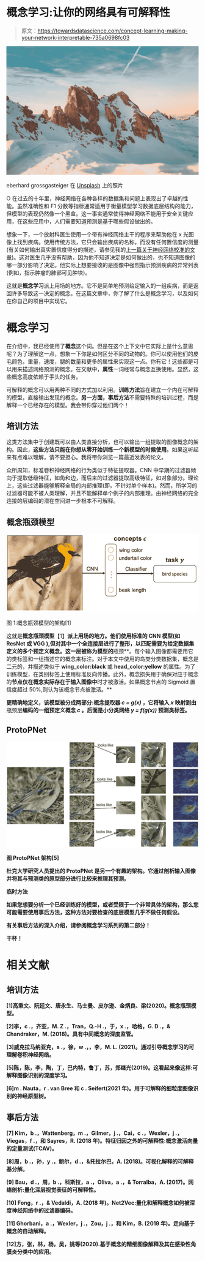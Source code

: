 # 概念学习:让你的网络具有可解释性

> 原文：<https://towardsdatascience.com/concept-learning-making-your-network-interpretable-735a0698fc03>

![](img/a8e94963713a1db45aef28dfc87afa48.png)

eberhard grossgasteiger 在 [Unsplash](/t/nature?utm_source=unsplash&utm_medium=referral&utm_content=creditCopyText) 上的照片

O 在过去的十年里，神经网络在各种各样的数据集和问题上表现出了卓越的性能。虽然准确性和 F1 分数等指标通常适用于衡量模型学习数据底层结构的能力，但模型的表现仍然像一个黑盒。这一事实通常使得神经网络不能用于安全关键应用，在这些应用中，人们需要知道预测是基于哪些假设做出的。

想象一下，一个放射科医生使用一个带有神经网络主干的程序来帮助他在 x 光图像上找到疾病。使用传统方法，它只会输出疾病的名称，而没有任何置信度的测量(有关如何输出真实置信度得分的描述，请参见我的[上一篇关于神经网络校准的文章](/neural-network-calibration-using-pytorch-c44b7221a61))。这对医生几乎没有帮助，因为他不知道决定是如何做出的，也不知道图像的哪一部分影响了决定。他实际上想要接收的是图像中强烈指示预测疾病的异常列表(例如，指示肿瘤的肺部可见肿块)。

这就是**概念学习**派上用场的地方。它不是简单地预测给定输入的一组疾病，而是返回许多导致这一决定的概念。在这篇文章中，你了解了什么是概念学习，以及如何在你自己的项目中实现它。

# 概念学习

在介绍中，我已经使用了**概念**这个词。但是在这个上下文中它实际上是什么意思呢？为了理解这一点，想象一下你是如何区分不同的动物的。你可以使用他们的皮毛颜色，重量，速度，腿的数量和更多的属性来实现这一点。你有它！这些都是可以用来描述网络预测的概念。在文献中，**属性**一词经常与概念互换使用。显然，这些概念高度依赖于手头的任务。

可解释的概念可以用两种不同的方式加以利用。**训练方法**旨在建立一个内在可解释的模型，直接输出发现的概念。**另一方面，事后方法**不需要特殊的培训过程，而是解释一个已经存在的模型。我会带你穿过他们两个！

## 培训方法

这类方法集中于创建既可以由人类直接分析，也可以输出一组提取的图像概念的架构。因此，**这些方法只能在你想从零开始训练一个新模型的时候使用**。如果这听起来有点难以理解，请不要担心。我将带你浏览一篇最近发表的论文。

众所周知，标准卷积神经网络的行为类似于特征提取器。CNN 中早期的过滤器倾向于提取低级特征，如角和边，而后来的过滤器提取高级特征，如对象部分。理论上，这些过滤器能够解释全局的内部推理(即，不针对单个样本)。然而，所学习的过滤器可能不被人类理解，并且不能解释单个例子的内部推理。由神经网络的完全连接的层编码的潜在空间进一步根本不可解释。

## 概念瓶颈模型

![](img/51e53f213e320ffd40af84682f6af90d.png)

图 1:概念瓶颈模型的架构[1]

这就是**概念瓶颈模型**【1】**派上用场的地方。他们使用标准的 CNN 模型(如 ResNet 或 VGG ),但对其中一个全连接层进行了整形，以匹配需要为给定数据集定义的多个预定义概念。这一层被称为模型的**瓶颈**。每个输入图像都需要用它的类标签和一组描述它的概念来标注。对于本文中使用的鸟类分类数据集，概念是二元的，并描述类似于 **wing_color:black** 或 **head_color:yellow** 的属性。为了训练模型，在类别标签上使用标准反向传播。此外，概念损失用于确保对应于概念的**节点仅在概念实际存在于输入图像中**时才被激活。如果概念节点的 Sigmoid 置信度超过 50%,则认为该概念节点被激活。**

**更精确地定义，该模型被分成两部分:概念提取器 *c = g(x)* ，它将输入 *x* 映射到由**瓶颈层**编码的一组预定义概念 *c* 。后面是小分类网络 *y = f(g(x))* 预测类标签。**

## **ProtoPNet**

**![](img/fc213eecf33998fc14397a9123956f06.png)**

**图 ProtoPNet 架构[5]**

**杜克大学研究人员提出的 ProtoPNet 是另一个有趣的架构。它通过剖析输入图像并将其与预测类的原型部分进行比较来推理其预测。**

****临时方法****

**如果您想要分析一个已经训练好的模型，或者受限于一个非常具体的架构，那么您可能需要使用事后方法，这种方法对要检查的底层模型几乎不做任何假设。**

**有关事后方法的深入介绍，请参阅概念学习系列的第二部分！**

**干杯！**

# **相关文献**

## **培训方法**

**[1]高秉文、阮廷文、唐永生、马士曼、皮尔逊、金炳良、梁(2020)。概念瓶颈模型。**

**[2]李，c .，齐亚，M. Z .，Tran，Q.-H .，于，x .，哈格，G. D .，& Chandraker，M. (2018)。具有中间概念的深度监管。**

**[3]威克拉马纳亚克，s .，徐，w .，，李，M. L. (2021)。通过引导概念学习的可理解卷积神经网络。**

**[5]陈，陈，李，陶，丁，巴内特，鲁丁，苏，郑继光(2019)。这看起来像这样:可解释图像识别的深度学习。**

**[6]m . Nauta，r . van Bree 和 c . Seifert(2021 年)。用于可解释的细粒度图像识别的神经原型树。**

## **事后方法**

**[7] Kim，b .，Wattenberg，m .，Gilmer，j .，Cai，c .，Wexler，j .，Viegas，f .，和 Sayres，R. (2018 年)。特征归因之外的可解释性:概念激活向量的定量测试(TCAV)。**

**[8]周，b .，孙，y .，鲍尔，d .，&托拉尔巴，A. (2018)。可视化解释的可解释基分解。**

**[9] Bau，d .，周，b .，科斯拉，a .，Oliva，a .，& Torralba，A. (2017)。网络剖析:量化深层视觉表征的可解释性。**

**[10] Fong，r .，& Vedaldi，A. (2018 年)。Net2Vec:量化和解释概念如何被深度神经网络中的过滤器编码。**

**[11] Ghorbani，a .，Wexler，j .，Zou，j .，和 Kim，B. (2019 年)。走向基于概念的自动解释。**

**[12]方，张，林，杨，吴，姚等(2020).基于概念的精细图像解释及其在感染性角膜炎分类中的应用。**